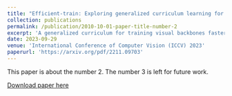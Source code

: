 ```yaml
---
title: "Efficient-train: Exploring generalized curriculum learning for training visual backbones"
collection: publications
permalink: /publication/2010-10-01-paper-title-number-2
excerpt: 'A generalized curriculum for training visual backbones faster.'
date: 2023-09-29
venue: 'International Conference of Computer Vision (ICCV) 2023'
paperurl: 'https://arxiv.org/pdf/2211.09703'
---
```

This paper is about the number 2. The number 3 is left for future work.

[Download paper here](https://arxiv.org/pdf/2211.09703)
